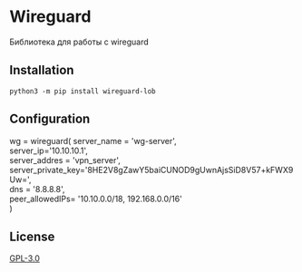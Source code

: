 # Wireguard

Библиотека для работы с wireguard

## Installation

    python3 -m pip install wireguard-lob

## Configuration

wg = wireguard(
    server_name = 'wg-server',  
    server_ip='10.10.10.1',  
    server_addres = 'vpn_server',  
    server_private_key='8HE2V8gZawY5baiCUNOD9gUwnAjsSiD8V57+kFWX9Uw=',  
    dns = '8.8.8.8',  
    peer_allowedIPs= '10.10.0.0/18, 192.168.0.0/16'  
)

## License

[GPL-3.0](LICENSE)
